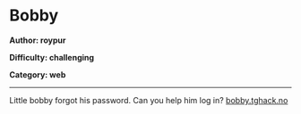 # Bobby

**Author: roypur**

**Difficulty: challenging**

**Category: web**

---

Little bobby forgot his password. Can you help him log in?
[bobby.tghack.no](https://bobby.tghack.no)
